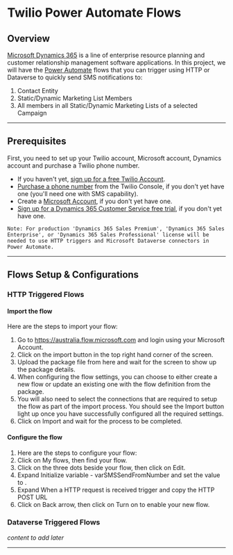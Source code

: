 # Twilio Power Automate Flows

## Overview
[Microsoft Dynamics 365](https://dynamics.microsoft.com) is a line of enterprise resource planning and customer relationship management software applications. In this project, we will have the [Power Automate](https://powerapps.microsoft.com) flows that you can trigger using HTTP or Dataverse to quickly send SMS notifications to:
1. Contact Entity
2. Static/Dynamic Marketing List Members
3. All members in all Static/Dynamic Marketing Lists of a selected Campaign

---

## Prerequisites
First, you need to set up your Twilio account, Microsoft account, Dynamics account and purchase a Twilio phone number.

- If you haven't yet, [sign up for a free Twilio Account](http://www.twilio.com/referral/AaAiEA).
- [Purchase a phone number](https://support.twilio.com/hc/en-us/articles/223135247-How-to-Search-for-and-Buy-a-Twilio-Phone-Number-from-Console) from the Twilio Console, if you don't yet have one (you'll need one with SMS capability).
- Create a [Microsoft Account](https://account.microsoft.com/account), if you don't yet have one.
- [Sign up for a Dynamics 365 Customer Service free trial](https://account.microsoft.com/account), if you don't yet have one.

```
Note: For production 'Dynamics 365 Sales Premium', 'Dynamics 365 Sales Enterprise', or 'Dynamics 365 Sales Professional' license will be needed to use HTTP triggers and Microsoft Dataverse connectors in Power Automate.
```

---

## Flows Setup & Configurations

### HTTP Triggered Flows
#### Import the flow
Here are the steps to import your flow:
1. Go to https://australia.flow.microsoft.com and login using your Microsoft Account.
1. Click on the import button in the top right hand corner of the screen.
1. Upload the package file from here and wait for the screen to show up the package details.
1. When configuring the flow settings, you can choose to either create a new flow or update an existing one with the flow definition from the package.
1. You will also need to select the connections that are required to setup the flow as part of the import process. You should see the Import button light up once you have successfully configured all the required settings.
1. Click on Import and wait for the process to be completed.

#### Configure the flow
1. Here are the steps to configure your flow:
1. Click on My flows, then find your flow.
1. Click on the three dots beside your flow, then click on Edit.
1. Expand Initialize variable - varSMSSendFromNumber and set the value to <your-purchased-twilio-number>.
1. Expand When a HTTP request is received trigger and copy the HTTP POST URL 
1. Click on Back arrow, then click on Turn on to enable your new flow.

### Dataverse Triggered Flows
*content to add later*

---

